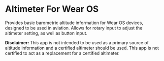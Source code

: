# Altimeter For Wear OS

Provides basic barometric altitude information for Wear OS devices, designed to be used in aviation.
Allows for rotary input to adjust the altimeter setting, as well as button input.

**Disclaimer:** This app is not intended to be used as a primary source of altitude information and a certified altimeter
should be used. This app is not certified to act as a replacement for a certified altimeter.
